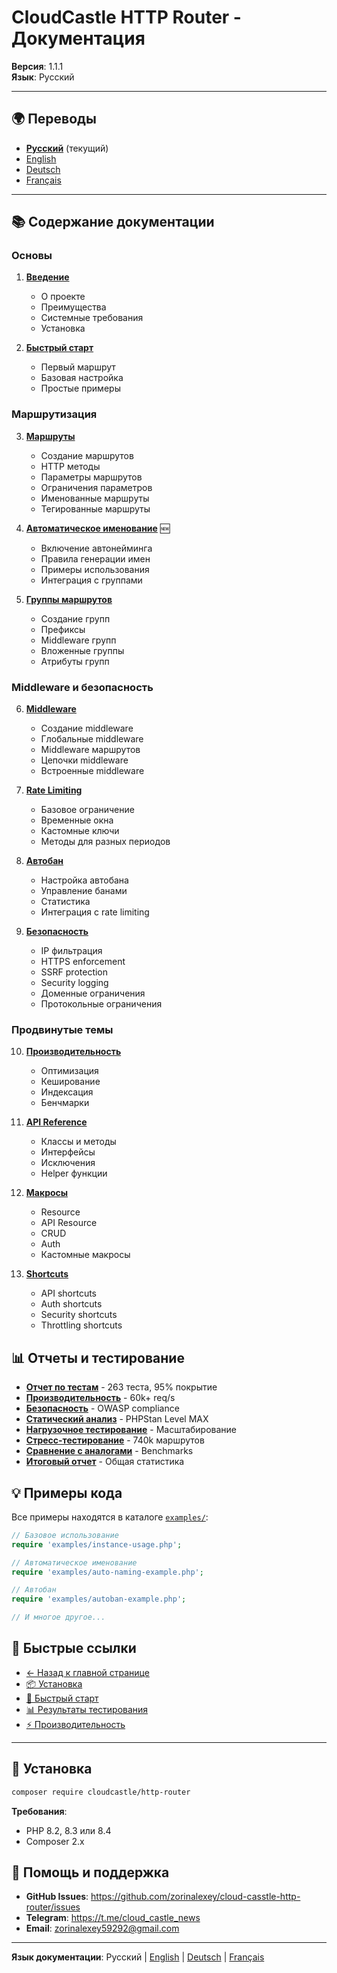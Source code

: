 # CloudCastle HTTP Router - Документация

**Версия**: 1.1.1  
**Язык**: Русский

---

## 🌍 Переводы

- **[Русский](README.md)** (текущий)
- [English](../../en/documentation/README.md)
- [Deutsch](../../de/documentation/README.md)
- [Français](../../fr/documentation/README.md)

---

## 📚 Содержание документации

### Основы

1. **[Введение](introduction.md)**
   - О проекте
   - Преимущества
   - Системные требования
   - Установка

2. **[Быстрый старт](quickstart.md)**
   - Первый маршрут
   - Базовая настройка
   - Простые примеры

### Маршрутизация

3. **[Маршруты](routes.md)**
   - Создание маршрутов
   - HTTP методы
   - Параметры маршрутов
   - Ограничения параметров
   - Именованные маршруты
   - Тегированные маршруты

4. **[Автоматическое именование](auto-naming.md)** 🆕
   - Включение автонейминга
   - Правила генерации имен
   - Примеры использования
   - Интеграция с группами

5. **[Группы маршрутов](route-groups.md)**
   - Создание групп
   - Префиксы
   - Middleware групп
   - Вложенные группы
   - Атрибуты групп

### Middleware и безопасность

6. **[Middleware](middleware.md)**
   - Создание middleware
   - Глобальные middleware
   - Middleware маршрутов
   - Цепочки middleware
   - Встроенные middleware

7. **[Rate Limiting](rate-limiting.md)**
   - Базовое ограничение
   - Временные окна
   - Кастомные ключи
   - Методы для разных периодов

8. **[Автобан](auto-ban.md)**
   - Настройка автобана
   - Управление банами
   - Статистика
   - Интеграция с rate limiting

9. **[Безопасность](security.md)**
   - IP фильтрация
   - HTTPS enforcement
   - SSRF protection
   - Security logging
   - Доменные ограничения
   - Протокольные ограничения

### Продвинутые темы

10. **[Производительность](performance.md)**
    - Оптимизация
    - Кеширование
    - Индексация
    - Бенчмарки

11. **[API Reference](api-reference.md)**
    - Классы и методы
    - Интерфейсы
    - Исключения
    - Helper функции

12. **[Макросы](macros.md)**
    - Resource
    - API Resource
    - CRUD
    - Auth
    - Кастомные макросы

13. **[Shortcuts](shortcuts.md)**
    - API shortcuts
    - Auth shortcuts
    - Security shortcuts
    - Throttling shortcuts

## 📊 Отчеты и тестирование

- **[Отчет по тестам](../reports/tests.md)** - 263 теста, 95% покрытие
- **[Производительность](../reports/performance.md)** - 60k+ req/s
- **[Безопасность](../reports/security.md)** - OWASP compliance
- **[Статический анализ](../reports/static-analysis.md)** - PHPStan Level MAX
- **[Нагрузочное тестирование](../reports/load-testing.md)** - Масштабирование
- **[Стресс-тестирование](../reports/stress-testing.md)** - 740k маршрутов
- **[Сравнение с аналогами](../reports/comparison.md)** - Benchmarks
- **[Итоговый отчет](../reports/summary.md)** - Общая статистика

## 💡 Примеры кода

Все примеры находятся в каталоге [`examples/`](../../../examples/):

```php
// Базовое использование
require 'examples/instance-usage.php';

// Автоматическое именование
require 'examples/auto-naming-example.php';

// Автобан
require 'examples/autoban-example.php';

// И многое другое...
```

## 🚀 Быстрые ссылки

- [← Назад к главной странице](../../../README.md)
- [📦 Установка](#установка)
- [🎯 Быстрый старт](quickstart.md)
- [📊 Результаты тестирования](../reports/tests.md)
- [⚡ Производительность](../reports/performance.md)

---

## 📝 Установка

```bash
composer require cloudcastle/http-router
```

**Требования**:
- PHP 8.2, 8.3 или 8.4
- Composer 2.x

## 🤝 Помощь и поддержка

- **GitHub Issues**: https://github.com/zorinalexey/cloud-casstle-http-router/issues
- **Telegram**: https://t.me/cloud_castle_news
- **Email**: zorinalexey59292@gmail.com

---

**Язык документации**: Русский | [English](../../en/documentation/README.md) | [Deutsch](../../de/documentation/README.md) | [Français](../../fr/documentation/README.md)

